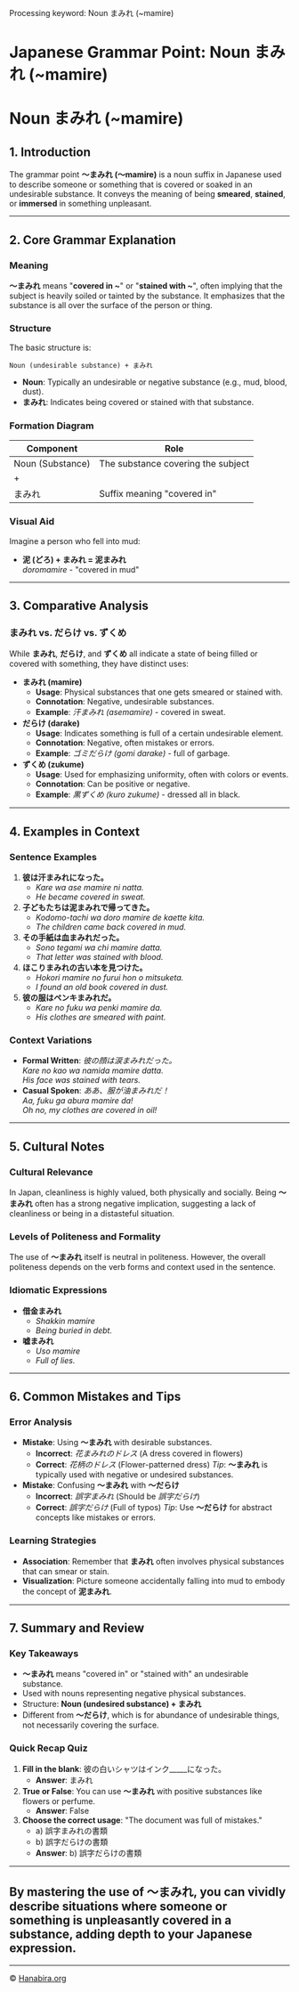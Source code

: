Processing keyword: Noun まみれ (~mamire)
# Japanese Grammar Point: Noun まみれ (~mamire)
# Noun まみれ (~mamire)
## 1. Introduction
The grammar point **〜まみれ (〜mamire)** is a noun suffix in Japanese used to describe someone or something that is covered or soaked in an undesirable substance. It conveys the meaning of being **smeared**, **stained**, or **immersed** in something unpleasant.

---
## 2. Core Grammar Explanation
### Meaning
**〜まみれ** means "**covered in ~**" or "**stained with ~**", often implying that the subject is heavily soiled or tainted by the substance. It emphasizes that the substance is all over the surface of the person or thing.
### Structure
The basic structure is:
```plaintext
Noun (undesirable substance) + まみれ
```
- **Noun**: Typically an undesirable or negative substance (e.g., mud, blood, dust).
- **まみれ**: Indicates being covered or stained with that substance.
### Formation Diagram
| Component            | Role                                |
|----------------------|-------------------------------------|
| Noun (Substance)     | The substance covering the subject  |
| +                    |                                     |
| まみれ               | Suffix meaning "covered in"          |
### Visual Aid
Imagine a person who fell into mud:
- **泥 (どろ) + まみれ = 泥まみれ**  
  *doromamire* - "covered in mud"
---
## 3. Comparative Analysis
### まみれ vs. だらけ vs. ずくめ
While **まみれ**, **だらけ**, and **ずくめ** all indicate a state of being filled or covered with something, they have distinct uses:
- **まみれ (mamire)**
  - **Usage**: Physical substances that one gets smeared or stained with.
  - **Connotation**: Negative, undesirable substances.
  - **Example**: *汗まみれ (asemamire)* - covered in sweat.
- **だらけ (darake)**
  - **Usage**: Indicates something is full of a certain undesirable element.
  - **Connotation**: Negative, often mistakes or errors.
  - **Example**: *ゴミだらけ (gomi darake)* - full of garbage.
- **ずくめ (zukume)**
  - **Usage**: Used for emphasizing uniformity, often with colors or events.
  - **Connotation**: Can be positive or negative.
  - **Example**: *黒ずくめ (kuro zukume)* - dressed all in black.
---
## 4. Examples in Context
### Sentence Examples
1. **彼は汗まみれになった。**
   - *Kare wa ase mamire ni natta.*
   - *He became covered in sweat.*
2. **子どもたちは泥まみれで帰ってきた。**
   - *Kodomo-tachi wa doro mamire de kaette kita.*
   - *The children came back covered in mud.*
3. **その手紙は血まみれだった。**
   - *Sono tegami wa chi mamire datta.*
   - *That letter was stained with blood.*
4. **ほこりまみれの古い本を見つけた。**
   - *Hokori mamire no furui hon o mitsuketa.*
   - *I found an old book covered in dust.*
5. **彼の服はペンキまみれだ。**
   - *Kare no fuku wa penki mamire da.*
   - *His clothes are smeared with paint.*
### Context Variations
- **Formal Written**: *彼の顔は涙まみれだった。*  
  *Kare no kao wa namida mamire datta.*  
  *His face was stained with tears.*
- **Casual Spoken**: *ああ、服が油まみれだ！*  
  *Aa, fuku ga abura mamire da!*  
  *Oh no, my clothes are covered in oil!*
---
## 5. Cultural Notes
### Cultural Relevance
In Japan, cleanliness is highly valued, both physically and socially. Being **〜まみれ** often has a strong negative implication, suggesting a lack of cleanliness or being in a distasteful situation.
### Levels of Politeness and Formality
The use of **〜まみれ** itself is neutral in politeness. However, the overall politeness depends on the verb forms and context used in the sentence.
### Idiomatic Expressions
- **借金まみれ**
  - *Shakkin mamire*
  - *Being buried in debt.*
- **嘘まみれ**
  - *Uso mamire*
  - *Full of lies.*
---
## 6. Common Mistakes and Tips
### Error Analysis
- **Mistake**: Using **〜まみれ** with desirable substances.
  - **Incorrect**: *花まみれのドレス* (A dress covered in flowers)
  - **Correct**: *花柄のドレス* (Flower-patterned dress)
  *Tip*: **〜まみれ** is typically used with negative or undesired substances.
- **Mistake**: Confusing **〜まみれ** with **〜だらけ**
  - **Incorrect**: *誤字まみれ* (Should be *誤字だらけ*)
  - **Correct**: *誤字だらけ* (Full of typos)
  *Tip*: Use **〜だらけ** for abstract concepts like mistakes or errors.
### Learning Strategies
- **Association**: Remember that **まみれ** often involves physical substances that can smear or stain.
- **Visualization**: Picture someone accidentally falling into mud to embody the concept of **泥まみれ**.
---
## 7. Summary and Review
### Key Takeaways
- **〜まみれ** means "covered in" or "stained with" an undesirable substance.
- Used with nouns representing negative physical substances.
- Structure: **Noun (undesired substance) + まみれ**
- Different from **〜だらけ**, which is for abundance of undesirable things, not necessarily covering the surface.
### Quick Recap Quiz
1. **Fill in the blank**: 彼の白いシャツはインク_____になった。
   - **Answer**: まみれ
2. **True or False**: You can use **〜まみれ** with positive substances like flowers or perfume.
   - **Answer**: False
3. **Choose the correct usage**: "The document was full of mistakes."
   - a) 誤字まみれの書類
   - b) 誤字だらけの書類
   - **Answer**: b) 誤字だらけの書類
---
By mastering the use of **〜まみれ**, you can vividly describe situations where someone or something is unpleasantly covered in a substance, adding depth to your Japanese expression.
---


---

© [Hanabira.org](https://hanabira.org)
